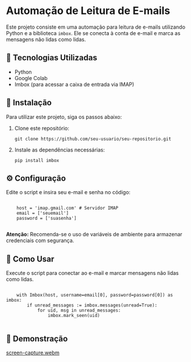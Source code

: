 
  <h1>Automação de Leitura de E-mails</h1>
    <p>Este projeto consiste em uma automação para leitura de e-mails utilizando Python e a biblioteca <code>imbox</code>. Ele se conecta à conta de e-mail e marca as mensagens não lidas como lidas.</p>
        <h2>📌 Tecnologias Utilizadas</h2>
    <ul>
        <li>Python</li>
        <li>Google Colab</li>
        <li>Imbox (para acessar a caixa de entrada via IMAP)</li>
    </ul>
    
<h2>🚀 Instalação</h2>
    <p>Para utilizar este projeto, siga os passos abaixo:</p>
    <ol>
        <li>Clone este repositório:</li>
        <pre><code>git clone https://github.com/seu-usuario/seu-repositorio.git</code></pre>
        <li>Instale as dependências necessárias:</li>
        <pre><code>pip install imbox</code></pre>
    </ol>      
<h2>⚙️ Configuração</h2>
<p>Edite o script e insira seu e-mail e senha no código:</p>
    <pre><code>
    host = 'imap.gmail.com' # Servidor IMAP
    email = ['seuemail']
    password = ['suasenha']
    </code></pre>
    <p><strong>Atenção:</strong> Recomenda-se o uso de variáveis de ambiente para armazenar credenciais com segurança.</p>
<h2>📌 Como Usar</h2>
    <p>Execute o script para conectar ao e-mail e marcar mensagens não lidas como lidas.</p>
    <pre><code>
    with Imbox(host, username=email[0], password=password[0]) as imbox:
        if unread_messages := imbox.messages(unread=True):
            for uid, msg in unread_messages:
                imbox.mark_seen(uid)
    </code></pre>
<h2>🎥 Demonstração</h2>

[screen-capture.webm](https://github.com/user-attachments/assets/997d8240-06cd-4a95-a746-0dc1fa9fd185)


